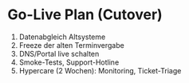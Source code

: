 # Go-Live Plan (Cutover)

1. Datenabgleich Altsysteme
2. Freeze der alten Terminvergabe
3. DNS/Portal live schalten
4. Smoke-Tests, Support-Hotline
5. Hypercare (2 Wochen): Monitoring, Ticket-Triage
